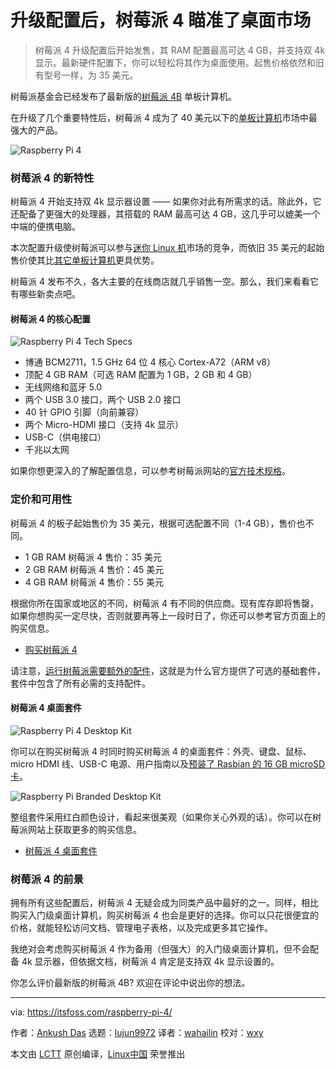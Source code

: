 [#]: collector: (lujun9972)
[#]: translator: (wahailin)
[#]: reviewer: (wxy)
[#]: publisher: (wxy)
[#]: url: (https://linux.cn/article-11039-1.html)
[#]: subject: (With Upgraded Specs, Raspberry Pi 4 Takes Aim at Desktop Segment)
[#]: via: (https://itsfoss.com/raspberry-pi-4/)
[#]: author: (Ankush Das https://itsfoss.com/author/ankush/)
 
升级配置后，树莓派 4 瞄准了桌面市场
======
 
> 树莓派 4 升级配置后开始发售，其 RAM 配置最高可达 4 GB，并支持双 4k 显示。最新硬件配置下，你可以轻松将其作为桌面使用。起售价格依然和旧有型号一样，为 35 美元。
 
树莓派基金会已经发布了最新版的[树莓派 4B][1] 单板计算机。

在升级了几个重要特性后，树莓派 4 成为了 40 美元以下的[单板计算机][2]市场中最强大的产品。

![Raspberry Pi 4][3]

### 树莓派 4 的新特性

树莓派 4 开始支持双 4k 显示器设置 —— 如果你对此有所需求的话。除此外，它还配备了更强大的处理器，其搭载的 RAM 最高可达 4 GB，这几乎可以媲美一个中端的便携电脑。

本次配置升级使树莓派可以参与[迷你 Linux 机][4]市场的竞争，而依旧 35 美元的起始售价使其比[其它单板计算机][2]更具优势。

树莓派 4 发布不久，各大主要的在线商店就几乎销售一空。那么，我们来看看它有哪些新卖点吧。

#### 树莓派 4 的核心配置

![Raspberry Pi 4 Tech Specs][5]

  * 博通 BCM2711，1.5 GHz 64 位 4 核心 Cortex-A72（ARM v8）
  * 顶配 4 GB RAM（可选 RAM 配置为 1 GB，2 GB 和 4 GB）
  * 无线网络和蓝牙 5.0
  * 两个 USB 3.0 接口，两个 USB 2.0 接口
  * 40 针 GPIO 引脚（向前兼容）
  * 两个 Micro-HDMI 接口（支持 4k 显示）
  * USB-C（供电接口）
  * 千兆以太网

如果你想更深入的了解配置信息，可以参考树莓派网站的[官方技术规格][6]。

### 定价和可用性

树莓派 4 的板子起始售价为 35 美元，根据可选配置不同（1-4 GB），售价也不同。

  * 1 GB RAM 树莓派 4 售价：35 美元 
  * 2 GB RAM 树莓派 4 售价：45 美元 
  * 4 GB RAM 树莓派 4 售价：55 美元 

根据你所在国家或地区的不同，树莓派 4 有不同的供应商。现有库存即将售罄，如果你想购买一定尽快，否则就要再等上一段时日了，你还可以参考官方页面上的购买信息。

- [购买树莓派 4][1]
  
请注意，[运行树莓派需要额外的配件][7]，这就是为什么官方提供了可选的基础套件，套件中包含了所有必需的支持配件。

#### 树莓派 4 桌面套件

![Raspberry Pi 4 Desktop Kit][9]
 
你可以在购买树莓派 4 时同时购买树莓派 4 的桌面套件：外壳、键盘、鼠标、micro HDMI 线、USB-C 电源、用户指南以及[预装了 Rasbian 的 16 GB microSD 卡][10]。

![Raspberry Pi Branded Desktop Kit][11]

整组套件采用红白颜色设计，看起来很美观（如果你关心外观的话）。你可以在树莓派网站上获取更多的购买信息。

- [树莓派 4 桌面套件][12]

### 树莓派 4 的前景
 
拥有所有这些配置后，树莓派 4 无疑会成为同类产品中最好的之一。同样，相比购买入门级桌面计算机，购买树莓派 4 也会是更好的选择。你可以只花很便宜的价格，就能轻松访问文档、管理电子表格，以及完成更多其它操作。

我绝对会考虑购买树莓派 4 作为备用（但强大）的入门级桌面计算机，但不会配备 4k 显示器，但依据文档，树莓派 4 肯定是支持双 4k 显示设置的。

你怎么评价最新版的树莓派 4B? 欢迎在评论中说出你的想法。  

--------------------------------------------------------------------------------

via: https://itsfoss.com/raspberry-pi-4/

作者：[Ankush Das][a]
选题：[lujun9972][b]
译者：[wahailin](https://github.com/wahailin)
校对：[wxy](https://github.com/wxy)

本文由 [LCTT](https://github.com/LCTT/TranslateProject) 原创编译，[Linux中国](https://linux.cn/) 荣誉推出

[a]: https://itsfoss.com/author/ankush/
[b]: https://github.com/lujun9972
[1]: https://www.raspberrypi.org/products/raspberry-pi-4-model-b/
[2]: https://itsfoss.com/raspberry-pi-alternatives/
[3]: https://i2.wp.com/itsfoss.com/wp-content/uploads/2019/06/raspberry-pi-4.jpeg?resize=800%2C449&ssl=1
[4]: https://itsfoss.com/linux-based-mini-pc/
[5]: https://i0.wp.com/itsfoss.com/wp-content/uploads/2019/06/raspberry-pi-4-tech-specs.jpg?ssl=1
[6]: https://www.raspberrypi.org/products/raspberry-pi-4-model-b/specifications/
[7]: https://itsfoss.com/things-you-need-to-get-your-raspberry-pi-working/
[8]: https://itsfoss.com/raspberry-pi-gets-ram-upgrade-in-the-same-price/
[9]: https://i2.wp.com/itsfoss.com/wp-content/uploads/2019/06/raspberry-pi-4-desktop-kit.jpg?resize=800%2C427&ssl=1
[10]: https://itsfoss.com/tutorial-how-to-install-raspberry-pi-os-raspbian-wheezy/
[11]: https://i0.wp.com/itsfoss.com/wp-content/uploads/2019/06/raspberry-pi-desktop-kit-official.jpg?ssl=1
[12]: https://www.raspberrypi.org/products/raspberry-pi-4-desktop-kit/
